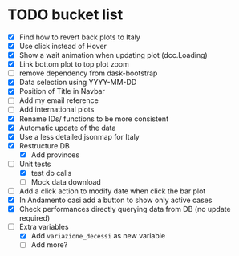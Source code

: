 # TODO bucket list

- [x] Find how to revert back plots to Italy
- [x] Use click instead of Hover
- [x] Show a wait animation when updating plot (dcc.Loading)
- [x] Link bottom plot to top plot zoom
- [ ] remove dependency from dask-bootstrap
- [x] Data selection using YYYY-MM-DD
- [x] Position of Title in Navbar
- [ ] Add my email reference
- [ ] Add international plots
- [x] Rename IDs/ functions to be more consistent
- [x] Automatic update of the data
- [x] Use a less detailed jsonmap for Italy
- [x] Restructure DB
  - [x] Add provinces
- [ ] Unit tests
  - [x] test db calls
  - [ ] Mock data download
- [ ] Add a click action to modify date when click the bar plot
- [x] In Andamento casi add a button to show only active cases
- [x] Check performances directly querying data from DB (no update required)
- [ ] Extra variables
  - [x] Add `variazione_decessi` as new variable
  - [ ] Add more?

